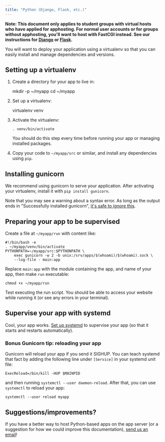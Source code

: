 ```yaml
---
title: "Python (Django, Flask, etc.)"
---
```


**Note: This document only applies to student groups with virtual hosts who
have applied for apphosting. For normal user accounts or for groups without
apphosting, you'll want to host with FastCGI instead. See our instructions for
[Django](/docs/services/web/django) or [Flask](/docs/services/web/flask).**

You will want to deploy your application using a virtualenv so that you can
easily install and manage dependencies and versions.

## Setting up a virtualenv

1.  Create a directory for your app to live in:

    mkdir -p ~/myapp
    cd ~/myapp

2.  Set up a virtualenv:

    virtualenv venv

3.  Activate the virtualenv:

        . venv/bin/activate

    You should do this step every time before running your app or managing
    installed packages.

4.  Copy your code to `~/myapp/src` or similar, and install any dependencies
    using `pip`.

## Installing gunicorn

We recommend using gunicorn to serve your application. After activating your
virtualenv, install it with `pip install gunicorn`.

Note that you may see a warning about a syntax error. As long as the output
ends in "Successfully installed gunicorn", [it's safe to ignore
this][lol-syntax].

## Preparing your app to be supervised

Create a file at `~/myapp/run` with content like:

    #!/bin/bash -e
    . ~/myapp/venv/bin/activate
    PYTHONPATH=~/myapp/src:$PYTHONPATH \
        exec gunicorn -w 2 -b unix:/srv/apps/$(whoami)/$(whoami).sock \
        --log-file - main:app

Replace `main:app` with the module containing the app, and name of your app,
then make `run` executable:

    chmod +x ~/myapp/run

Test executing the run script. You should be able to access your website while
running it (or see any errors in your terminal).

## Supervise your app with systemd

Cool, your app works. [Set up systemd](/docs/services/webapps#supervise) to
supervise your app (so that it starts and restarts automatically).

### Bonus Gunicorn tip: reloading your app

Gunicorn will reload your app if you send it SIGHUP. You can teach systemd that
fact by adding the following line under `[Service]` in your systemd unit file:

    ExecReload=/bin/kill -HUP $MAINPID

and then running `systemctl --user daemon-reload`. After that, you can use
`systemctl` to reload your app:

    systemctl --user reload myapp

## Suggestions/improvements?

If you have a better way to host Python-based apps on the app server (or a
suggestion for how we could improve this documentation), [send us an email](/docs/contact)!

[lol-syntax]: https://stackoverflow.com/a/25611194
